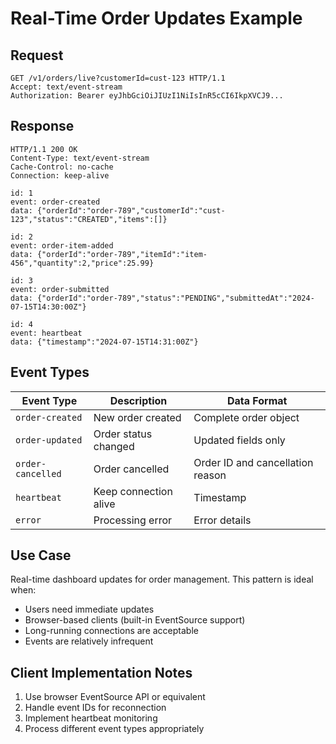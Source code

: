 # Real-Time Order Updates Example

## Request
```http
GET /v1/orders/live?customerId=cust-123 HTTP/1.1
Accept: text/event-stream
Authorization: Bearer eyJhbGciOiJIUzI1NiIsInR5cCI6IkpXVCJ9...
```

## Response
```http
HTTP/1.1 200 OK
Content-Type: text/event-stream
Cache-Control: no-cache
Connection: keep-alive

id: 1
event: order-created
data: {"orderId":"order-789","customerId":"cust-123","status":"CREATED","items":[]}

id: 2
event: order-item-added
data: {"orderId":"order-789","itemId":"item-456","quantity":2,"price":25.99}

id: 3
event: order-submitted
data: {"orderId":"order-789","status":"PENDING","submittedAt":"2024-07-15T14:30:00Z"}

id: 4
event: heartbeat
data: {"timestamp":"2024-07-15T14:31:00Z"}
```

## Event Types
| Event Type | Description | Data Format |
|------------|-------------|-------------|
| `order-created` | New order created | Complete order object |
| `order-updated` | Order status changed | Updated fields only |
| `order-cancelled` | Order cancelled | Order ID and cancellation reason |
| `heartbeat` | Keep connection alive | Timestamp |
| `error` | Processing error | Error details |

## Use Case
Real-time dashboard updates for order management. This pattern is ideal when:
- Users need immediate updates
- Browser-based clients (built-in EventSource support)
- Long-running connections are acceptable
- Events are relatively infrequent

## Client Implementation Notes
1. Use browser EventSource API or equivalent
2. Handle event IDs for reconnection
3. Implement heartbeat monitoring
4. Process different event types appropriately